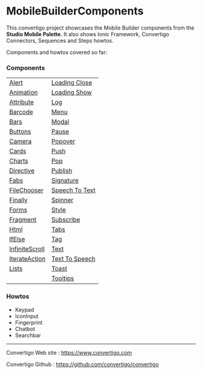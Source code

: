 # MobileBuilderComponents

This convertigo project showcases the Mobile Builder components from the **Studio Mobile Palette**. It also shows Ionic Framework, Convertigo Connectors, Sequences and Steps howtos.

Components and howtos covered so far:

### Components

|                                   |     |
| ---                               | --- |
| [Alert][Alert]                    | [Loading Close][Loading Close] |
| [Animation][Animation]            | [Loading Show][Loading Show] |
| [Attribute][Attribute]            | [Log][Log] |
| [Barcode][Barcode]                | [Menu][Menu] |
| [Bars][Bars]                      | [Modal][Modal] |
| [Buttons][Buttons]                | [Pause][Pause] |
| [Camera][Camera]                  | [Popover][Popover] |
| [Cards][Cards]                    | [Push][Push] |
| [Charts][Charts]                  | [Pop][Pop] |
| [Directive][Directive]            | [Publish][Publish] |
| [Fabs][Fabs]                      | [Signature][Signature] |
| [FileChooser][FileChooser]        | [Speech To Text][Speech To Text] |
| [Finally][Finally]                | [Spinner][Spinner] |
| [Forms][Forms]                    | [Style][Style] |
| [Fragment][Fragment]              | [Subscribe][Subscribe] |
| [Html][Html]                      | [Tabs][Tabs] |
| [IfElse][IfElse]                  | [Tag][Tag] |
| [InfiniteScroll][InfiniteScroll]  | [Text][Text] |
| [IterateAction][IterateAction]    | [Text To Speech][Text To Speech] |
| [Lists][Lists]                    | [Toast][Toast]   |
|                                   | [Tooltips][Tooltips] |


### Howtos

 - Keypad
 - IconInput
 - Fingerprint
 - Chatbot
 - Searchbar



***
Convertigo Web site : https://www.convertigo.com

Convertigo Github : https://github.com/convertigo/convertigo

[Alert]: https://www.convertigo.com/documentation/latest/reference-manual/convertigo-objects/mobile-application/components/action-components/alert/
[Animation]: https://www.convertigo.com/documentation/latest/reference-manual/convertigo-objects/mobile-application/components/custom-components/animation/
[Attribute]: https://www.convertigo.com/documentation/latest/reference-manual/convertigo-objects/mobile-application/components/custom-components/attr/
[Barcode]: https://www.convertigo.com/documentation/latest/reference-manual/convertigo-objects/mobile-application/components/native-action-components/barcode-scanner/
[Bars]: https://www.convertigo.com/documentation/latest/reference-manual/convertigo-objects/mobile-application/components/components/
[Buttons]: https://www.convertigo.com/documentation/latest/reference-manual/convertigo-objects/mobile-application/components/button-components/
[Camera]: https://www.convertigo.com/documentation/latest/reference-manual/convertigo-objects/mobile-application/components/native-action-components/camera/
[Cards]: https://www.convertigo.com/documentation/latest/reference-manual/convertigo-objects/mobile-application/components/card-components/
[Charts]: https://www.convertigo.com/documentation/latest/reference-manual/convertigo-objects/mobile-application/components/components/chart/
[Directive]: https://www.convertigo.com/documentation/latest/reference-manual/convertigo-objects/mobile-application/components/control-components/directive/
[Fabs]: https://www.convertigo.com/documentation/latest/reference-manual/convertigo-objects/mobile-application/components/button-components/
[FileChooser]: https://www.convertigo.com/documentation/latest/reference-manual/convertigo-objects/mobile-application/components/native-action-components/file-chooser/
[Finally]: https://www.convertigo.com/documentation/latest/reference-manual/convertigo-objects/mobile-application/components/control-components/finally-handler/
[Forms]: https://www.convertigo.com/documentation/latest/reference-manual/convertigo-objects/mobile-application/components/form-components/
[Fragment]: https://www.convertigo.com/documentation/latest/reference-manual/convertigo-objects/mobile-application/components/custom-components/fragment/
[Html]: https://www.convertigo.com/documentation/latest/reference-manual/convertigo-objects/mobile-application/components/html-components/
[IfElse]: https://www.convertigo.com/documentation/latest/reference-manual/convertigo-objects/mobile-application/components/action-components/ifelse/
[InfiniteScroll]: https://www.convertigo.com/documentation/latest/reference-manual/convertigo-objects/mobile-application/components/list-components/infinitescroll/
[IterateAction]: https://www.convertigo.com/documentation/latest/reference-manual/convertigo-objects/mobile-application/components/action-components/iterateaction/
[Lists]: https://www.convertigo.com/documentation/latest/reference-manual/convertigo-objects/mobile-application/components/list-components/
[Loading Close]: https://www.convertigo.com/documentation/latest/reference-manual/convertigo-objects/mobile-application/components/action-components/close-loading/
[Loading Show]: https://www.convertigo.com/documentation/latest/reference-manual/convertigo-objects/mobile-application/components/action-components/show-loading/
[Log]: https://www.convertigo.com/documentation/latest/reference-manual/convertigo-objects/mobile-application/components/action-components/log/
[Menu]: https://www.convertigo.com/documentation/latest/reference-manual/convertigo-objects/mobile-application/components/menu-components/
[Modal]: https://www.convertigo.com/documentation/latest/reference-manual/convertigo-objects/mobile-application/components/action-components/modal-page/
[Pause]: https://www.convertigo.com/documentation/latest/reference-manual/convertigo-objects/mobile-application/components/action-components/pauseaction/
[Popover]: https://www.convertigo.com/documentation/latest/reference-manual/convertigo-objects/mobile-application/components/action-components/popover-page/
[Push]: https://www.convertigo.com/documentation/latest/reference-manual/convertigo-objects/mobile-application/components/action-components/pushpage/
[Pop]: https://www.convertigo.com/documentation/latest/reference-manual/convertigo-objects/mobile-application/components/action-components/poppage/
[Publish]: https://www.convertigo.com/documentation/latest/reference-manual/convertigo-objects/mobile-application/components/action-components/publishevent/
[Signature]: https://www.convertigo.com/documentation/latest/reference-manual/convertigo-objects/mobile-application/components/form-components/signature/
[Speech To Text]: https://www.convertigo.com/documentation/latest/reference-manual/convertigo-objects/mobile-application/components/native-action-components/speechtotext/
[Spinner]: https://www.convertigo.com/documentation/latest/reference-manual/convertigo-objects/mobile-application/components/miscellaneous-components/spinner/
[Style]: https://www.convertigo.com/documentation/latest/reference-manual/convertigo-objects/mobile-application/components/custom-components/style/
[Subscribe]: https://www.convertigo.com/documentation/latest/reference-manual/convertigo-objects/mobile-application/components/control-components/subscribe-handler/
[Tabs]: https://www.convertigo.com/documentation/latest/reference-manual/convertigo-objects/mobile-application/components/components/tab-item/
[Tag]: https://www.convertigo.com/documentation/latest/reference-manual/convertigo-objects/mobile-application/components/custom-components/tag/
[Text]: https://www.convertigo.com/documentation/latest/reference-manual/convertigo-objects/mobile-application/components/custom-components/text/
[Text To Speech]: https://www.convertigo.com/documentation/latest/reference-manual/convertigo-objects/mobile-application/components/native-action-components/texttospeech/
[Toast]: https://www.convertigo.com/documentation/latest/reference-manual/convertigo-objects/mobile-application/components/action-components/toast/
[Tooltips]: https://www.convertigo.com/documentation/latest/reference-manual/convertigo-objects/mobile-application/components/miscellaneous-components/tooltips/
